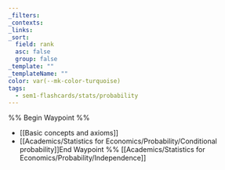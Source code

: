 ```yaml
---
_filters: 
_contexts: 
_links: 
_sort:
  field: rank
  asc: false
  group: false
_template: ""
_templateName: ""
color: var(--mk-color-turquoise)
tags:
  - sem1-flashcards/stats/probability
---
```

%% Begin Waypoint %%
- [[Basic concepts and axioms]]
- [[Academics/Statistics for Economics/Probability/Conditional probability]]End Waypoint %%
[[Academics/Statistics for Economics/Probability/Independence]]